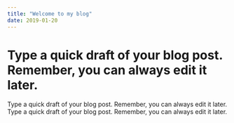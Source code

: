 ```yaml
---
title: "Welcome to my blog"
date: 2019-01-20
---
```


# Type a quick draft of your blog post. Remember, you can always edit it later.
Type a quick draft of your blog post. Remember, you can always edit it later.
Type a quick draft of your blog post. Remember, you can always edit it later.

